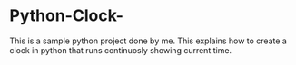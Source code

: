 # Python-Clock-
This is a sample python project done by me. This explains how to create a clock in python that runs continuosly showing current time.
